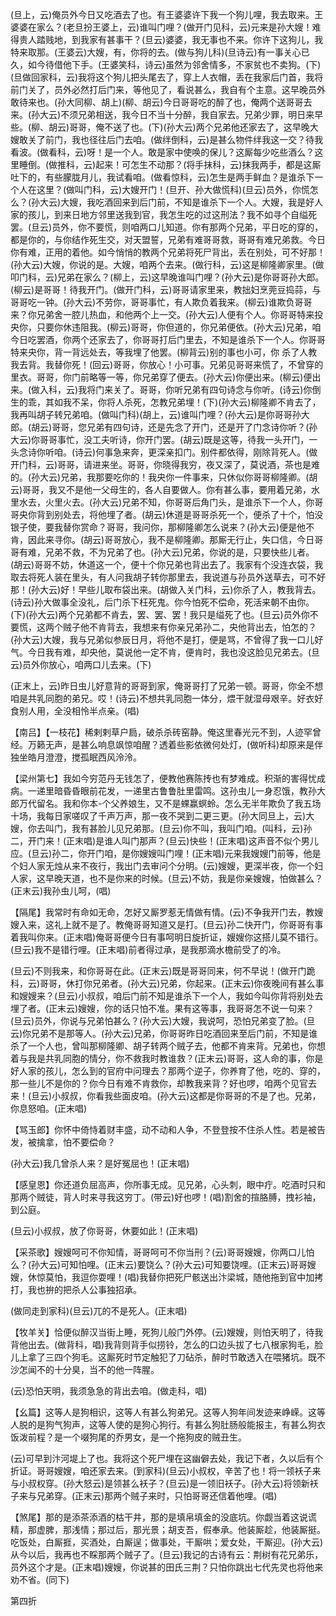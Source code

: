 <!-- { "loadSidebar": true } -->
(旦上，云)俺员外今日又吃酒去了也。有王婆婆许下我一个狗儿哩，我去取来。王婆婆在家么？(老旦扮王婆上，云)谁叫门哩？(做开门见科，云)元来是孙大嫂！难得贵人踏贱地，到我家有甚事干？(旦云)婆婆，我无事也不来。你许下这狗儿，我特来取那。(王婆云)大嫂，有，你将的去。(做与狗儿科)(旦诗云)有一事关心已久，如今待借他下手。(王婆笑科，诗云)虽然为邻舍情多，不家贫也不卖狗。(下)(旦做回家科，云)我将这个狗儿把头尾去了，穿上人衣帽，丢在我家后门首，我将前门关了，员外必然打后门来，等他见了，看说甚么，我自有个主意。这早晚员外敢待来也。(孙大同柳、胡上)(柳、胡云)今日哥哥吃的醉了也，俺两个送哥哥去来。(孙大云)不须兄弟相送，我今日不当十分醉，我自家去。兄弟少罪，明日来早些。(柳、胡云)哥哥，俺不送了也。(下)(孙大云)两个兄弟他还家去了，这早晚大嫂敢关了前门，我也径往后门去咱。(做绊倒科，云)是甚么物件绊我这一交？待我看波。(做看科，云)呀！是一个人。敢是家中使唤的保儿？这厮每少吃些酒么？这里睡倒。(做推科，云)起来！可怎生不动那？(将手抹科，云)抹我两手，都是这厮吐下的，有些朦胧月儿，我试看咱。(做看惊科，云)怎生是两手鲜血？是谁杀下一个人在这里？(做叫门科，云)大嫂开门！(旦开、孙大做慌科)(旦云)员外，你慌怎么？(孙大云)大嫂，我吃酒回来到后门前，不知是谁杀下一个人。大嫂，我是好人家的孩儿，到来日地方邻里送我到官，我怎生吃的过这刑法？我不如寻个自缢死罢。(旦云)员外，你不要慌，则咱两口儿知道。你有那两个兄弟，平日吃的穿的，都是你的，与你结作死生交，对天盟誓，兄弟有难哥哥救，哥哥有难兄弟救。今日你有难，正用的着他。如今悄悄的教两个兄弟将死尸背出，丢在别处，可不好那！(孙大云)大嫂，你说的是。大嫂，咱两个去来。(做行科，云)这是柳隆卿家里。(做叩门科，云)兄弟在家么？(柳上，云)这早晚谁叫门哩？(孙大云)是你哥哥孙大郎。(柳云)是哥哥！待我开门。(做开门科，云)哥哥请家里来，教拙妇烹莞豆捣蒜，与哥哥吃一钟。(孙大云)不劳你，哥哥事忙，有人欺负着我来。(柳云)谁欺负哥哥来？你兄弟舍一腔儿热血，和他两个上一交。(孙大云)人便有个人。你哥哥特来投央你，只要你休违阻我。(柳云)哥哥，你但道的，你兄弟便依。(孙大云)兄弟，咱今日吃罢酒，你两个还家去了，你哥哥打后门里去，不知是谁杀下一个人。你哥哥特来央你，背一背远处去，等我埋了他罢。(柳背云)别的事也小可，你
杀了人教我去背。我替你死！(回云)哥哥，你放心！小可事。兄弟见哥哥来慌了，不曾穿的里衣。哥哥，你门前略等一等，你兄弟穿了便去。(孙大云)你便出来。(柳云)便出来。(做入科，云)我将门来关了。哥哥，你听兄弟有四句诗念与你听。(诗云)你倒生的乖，其如我不呆，你将人杀死，怎教兄弟埋！(下)(孙大云)柳隆卿不肯去了，我再叫胡子转兄弟咱。(做叫门科)(胡上，云)谁叫门哩？(孙大云)是你哥哥孙大郎。(胡云)哥哥，您兄弟有四句诗，还是先念了开门，还是开了门念诗你听？(孙大云)你哥哥事忙，没工夫听诗，你开门罢。(胡云)既是这等，待我一头开门，一头念诗你听咱。(诗云)何事急来奔，更深亲扣门。别件都依得，刚除背死人。(做开门科，云)哥哥，请进来坐。哥哥，你晓得我穷，夜又深了，莫说酒，茶也是难的。(孙大云)兄弟，我那要吃你的！我央你一件事来，只休似你哥哥柳隆卿。(胡云)哥哥，我又不是他一父母生的，各人自要做人。你有甚么事，要用着兄弟，水里水去，火里火去。(孙大云)兄弟不知，你哥哥后角门头，是谁杀下一个人，你哥哥央你背到别处去，将他埋了者。(胡云)休道是哥哥杀死一个，便杀了十个，怕没银子使，要我替你赏命？哥哥，我问你，那柳隆卿怎么说来？(孙大云)便是他不肯，因此来寻你。(胡云)哥哥放心，我不是柳隆卿。那厮无行止，失口信，今日哥哥有难，兄弟不救，不为兄弟了也。(孙大云)兄弟，你说的是，只要快些儿者。(胡云)哥哥不妨，休道这一个，便十个你兄弟也背出去了。我家有个没连衣袋，我取去将死人装在里头，有人问我胡子转你那里去，我说道与孙员外送草去，可不好那！(孙大云)好！早些儿取布袋出来。(胡做入关门科，云)你杀了人，教我背去。(诗云)孙大做事全没礼，后门杀下枉死鬼。你今怕死不偿命，死活来朝不由你。(下)(孙大云)两个兄弟都不肯去，罢、罢、罢！我只是缢死了也。(旦云)员外你不要慌，这两个贼子他不肯背去，我想来有你亲兄弟孙二，央他背出去，怕怎的？(孙大云)大嫂，我与兄弟似参辰日月，将他不是打，便是骂，不曾得了我一口儿好气。今日我有难，却央他，莫说他一定不肯，便肯时，我也没这脸见兄弟去。(旦云)员外你放心，咱两口儿去来。(下)

(正末上，云)昨日虫儿好意背的哥哥到家，俺哥哥打了兄弟一顿。哥哥，你全不想咱是共乳同胞的弟兄。哎！(诗云)不想共乳同胞一体分，煨干就湿母艰辛。好衣好食别人用，全没相怜半点亲。(唱)

【南吕】【一枝花】稀剌剌草户扃，破杀杀砖窑静。俺这里春光元不到，人迹罕曾经。万籁无声，是甚么响息飒惊咱醒？透着些影依微何处灯，(做听科)却原来是伴独坐皓月澄澄，搅孤眠西风泠泠。

【梁州第七】我如今穷范丹无钱怎了，便教他赛陈抟也有梦难成。积渐的害得忧成病。一递里暗昏昏眼前花发，一递里古鲁鲁肚里雷鸣。这孙虫儿一身忍饿，教孙大郎万代留名。我和你本-个父养娘生，又不是蜾赢螟蛉。怎么无半年欺负了我五场十场，我每日家嗟叹了千声万声，那一夜不哭到二更三更。(孙大同旦上，云)大嫂，你去叫门，我有甚脸儿见兄弟那。(旦云)你不叫，我叫门咱。(叫科，云)孙二，开门来！(正末唱)是谁人叫门那声？(旦云)快些！(正末唱)这声音不似个男儿应。(旦云)孙二，你开门咱，是你嫂嫂叫门哩！(正末唱)元来我嫂嫂门前等，他是个妇人家无烛从来不夜行，我出门去审问个分明。(云)嫂嫂，更深半夜，你一个妇人家，这早晚天道，也不是你来的时候。(旦云)不妨，我是你亲嫂嫂，怕做甚么？(正末云)我孙虫儿呵，(唱)

【隔尾】我常时有命如无命，怎好又厮罗惹无情做有情。(云)不争我开门去，教嫂嫂入来，这礼上就不是了。教俺哥哥知道又是打。(旦云)孙二快开门，你哥哥有事着我叫你来。(正末唱)俺哥哥便今日有事呵明日旋折证，嫂嫂你这搭儿莫不错行。(旦云)我不是错行哩。(正末唱)前者得过承，是我那滴水檐前受了的冷。

(旦云)不则我来，和你哥哥在此。(正末云)既是哥哥同来，何不早说！(做开门跪科，云)哥哥，休打你兄弟者。(孙大云)兄弟，你起来。(正末云)你夜晚间有甚么事和嫂嫂来？(旦云)小叔叔，咱后门前不知是谁杀下一个人，我如今叫你背将别处去埋了者。(正末云)嫂嫂，你的话只怕不准。果有这等事，我哥哥怎不说一句来？(旦云)员外，你说与兄弟怕甚么？(孙大云)大嫂，我说呵，恐怕兄弟变了脸。(旦云)你兄弟不是那等人。(孙大云)兄弟，你哥哥昨日吃酒回来至后门前，不知是谁杀了一个人也，曾叫那柳隆卿、胡子转两个贼子去，他都不肯来背。兄弟也，你想着与我是共乳同胞的情分，你不救我时教谁救？(正末云)哥哥，这人命的事，你是好人家的孩儿，怎么到的官府中问理去？那两个逆子，你养育了他，吃的、穿的，那一些儿不是你的？你今日有难不肯救你，却教我来背？好也啰，咱两个见官去来！(旦云)小叔叔，你看我些面皮咱。(孙大云)这都是你哥哥的不是了也。兄弟，你息怒咱。(正末唱)

【骂玉郎】你怀中倚恃着财丰盛，动不动和人争，不登登按不住杀人性。若是被告发，被擒拿，怕不要偿命？

(孙大云)我几曾杀人来？是好冤屈也！(正末唱)

【感皇恩】你还道负屈高声，你所事无成。见兄弟，心头刺，眼中疔。吃酒时只和那两个贼徒，背人时来寻我这穷丁。(带云)好也啰！(唱)割舍的揎胳膊，拽衫袖，到公庭。

(旦云)小叔叔，放了你哥哥，休要如此！(正末唱)

【采茶歌】嫂嫂呵可不你知情，哥哥呵可不你当刑？(云)哥哥嫂嫂，你两口儿怕么？(孙大云)可知怕哩。(正末云)要饶么？(孙大云)可知要饶哩。(正末云)哥哥嫂嫂，休惊莫怕，我逗你耍哩！(唱)我替你把死尸骸送出汴梁城，随他拖到官中加拷打，我也拚的把杀人公事独招承。

(做同走到家科)(旦云)兀的不是死人。(正末唱)

【牧羊关】恰便似醉汉当街上睡，死狗儿般门外停。(云)嫂嫂，则怕天明了，待我背他出去。(做背科，唱)我背则背手似捞铃，怎么的口边头拔了七八根家狗毛，脸儿上拿了三四个狗毛。这厮死时节定触犯了刀砧杀，醉时节敢透入在喂猪坑。既不沙怎闻不的十分臭，当不的他一阵腥。

(云)恐怕天明，我须急急的背出去咱。(做走科，唱)

【幺篇】这等人是狗相识，这等人有甚么狗弟兄。这等人狗年间发迹来峥嵘。这等人脱的是狗气狗声，这等人使的是狗心狗行。有甚么狗肚肠般能报主，有甚么狗衣饭泼前程？是一个啜狗尾的乔男女，是一个拖狗皮的贼丑生。

(云)可早到汴河堤上了也。我将这个死尸埋在这幽僻去处，我记下者，久以后有个折证。哥哥嫂嫂，咱还家去来。(到家科)(旦云)小叔权，辛苦了也！将一领袄子来与小叔权穿。(孙大怒云)是领甚么袄子？(旦云)是一领旧袄子。(孙大云)将领新袄子来与兄弟穿。(正末云)那两个贼子来时，只怕哥哥还信着他哩。(唱)

【煞尾】那的是添茶添酒的枯干井，那的是填帛填金的没底坑。你觑当着这说谎精，那虚脾，那浅情；那过后，那光景；胡支吾，假奉承。他装厮趁，他装厮挺。吃饭处，白厮捱，买酒处，白厮逞；做事处，干厮哄；爱女处，干厮迎。(孙大云)从今以后，我再也不睬那两个贼子了。(旦云)我记的古诗有云：荆树有花兄弟乐，员外这个才是。(正末唱)嫂嫂，你说甚的田氏三荆？只怕你跳出七代先灵也将他来劝不省。(同下)

第四折

